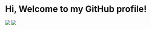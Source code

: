 # Hi, Welcome to my GitHub profile!
![](https://media.giphy.com/media/lTRuG1F4VZ3LHMpXY2/giphy.gif)
![](	https://img.shields.io/badge/Facebook-1877F2?style=for-the-badge&logo=facebook&logoColor=white)



